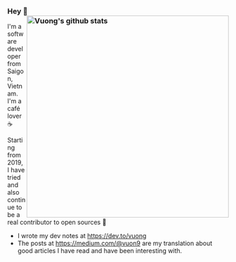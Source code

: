 ### Hey 👋 <a href="https://github.com/vuon9"><img src="https://github-readme-stats.vercel.app/api?username=vuon9&count_private=true&include_all_commits=true&hide_rank=true&theme=graywhite" align="right" width="460" alt="Vuong's github stats" /></a>

I'm a software developer from Saigon, Vietnam. I'm a café lover :coffee:

Starting from 2019, I have tried and also continue to be a real contributor to open sources :first_quarter_moon_with_face:

* I wrote my dev notes at https://dev.to/vuong
* The posts at https://medium.com/@vuon9 are my translation about good articles I have read and have been interesting with.
